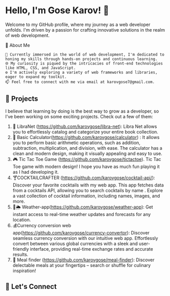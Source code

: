 # Hello, I'm Gose Karov! 👋

Welcome to my GitHub profile, where my journey as a web developer unfolds. I'm driven by a passion for crafting innovative solutions in the realm of web development.


🌱 About Me

    🔭 Currently immersed in the world of web development, I'm dedicated to honing my skills through hands-on projects and continuous learning.
    🌐 My curiosity is piqued by the intricacies of front-end technologies like HTML, CSS, and JavaScript.
    ⚙️ I'm actively exploring a variety of web frameworks and libraries, eager to expand my toolkit.
    📫 Feel free to connect with me via email at karovgose7@gmail.com.
  ## 🌟 Projects

I believe that learning by doing is the best way to grow as a developer, so I've been working on some exciting projects. Check out a few of them:

1. 📖 LibraNet (https://github.com/karovgose/libra-net): Libra Net allows you to effortlessly catalog and categorize your entire book collection.
2.  🧮 Basic Calculator(https://github.com/karovgose/calculator) : It allows you to perform basic arithmetic operations, such as addition, subtraction, multiplication, and division, with ease. The calculator has a clean and modern design, making it visually appealing and easy to use.
3. 🎮 Tic Tac Toe Game (https://github.com/karovgose/tictactoe). Tic Tac Toe game with modern design! I hope you have as much fun playing it as I had developing it. 
4. 🍸COCKTAILCRAFTER (https://github.com/karovgose/cocktail-api/): Discover your favorite cocktails with my web app.  This app fetches data from a cocktails API, allowing you to search cocktails by name . Explore a vast collection of cocktail information, including names, images, and more.
5. 🔆🌦️ Weather-app(https://github.com/karovgose/weather-app): Get instant access to real-time weather updates and forecasts for any location.
6. 💰Currency conversion web app(https://github.com/karovgose/currency-convertor):  Discover seamless currency conversion with our intuitive web app. Effortlessly convert between various global currencies with a sleek and user-friendly interface, providing real-time  exchange rates and accurate results.
7. 🍴 Meal finder (https://github.com/karovgose/meal-finder): Discover delectable meals at your fingertips – search or shuffle for culinary inspiration!
## 🤝 Let's Connect


